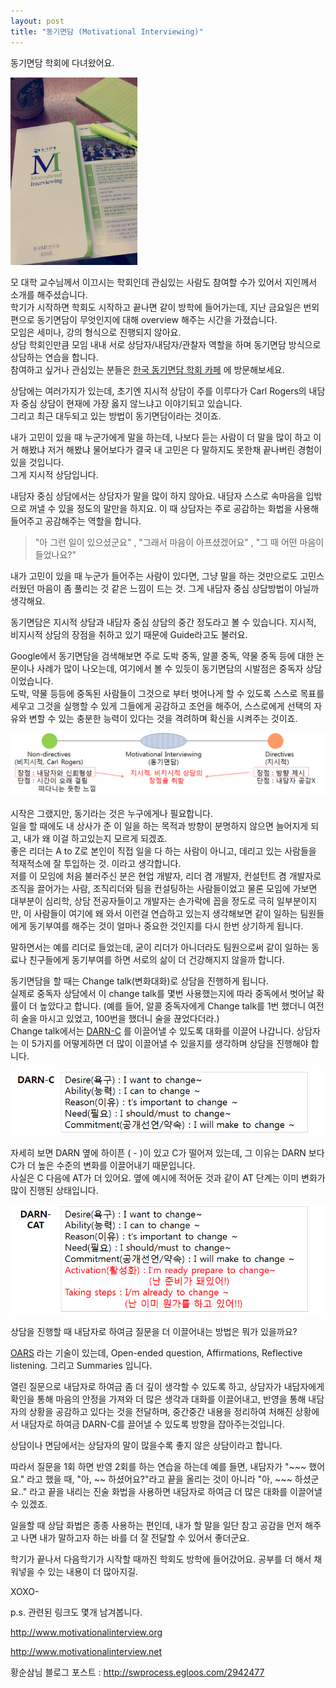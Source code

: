 ```yaml
---
layout: post
title: "동기면담 (Motivational Interviewing)" 
---
```


동기면담 학회에 다녀왔어요.  

![motivational interviewing](/images/blog/mi-1.png)   

모 대학 교수님께서 이끄시는 학회인데 관심있는 사람도 참여할 수가 있어서 지인께서 소개를 해주셨습니다.  
학기가 시작하면 학회도 시작하고 끝나면 같이 방학에 들어가는데, 지난 금요일은 번외편으로 동기면담이 무엇인지에 대해 overview 해주는 시간을 가졌습니다.  
모임은 세미나, 강의 형식으로 진행되지 않아요.  
상담 학회인만큼 모임 내내 서로 상담자/내담자/관찰자 역할을 하며 동기면담 방식으로 상담하는 연습을 합니다.  
참여하고 싶거나 관심있는 분들은 [한국 동기면담 학회 카페](http://cafe.daum.net/miorg) 에 방문해보세요.   

상담에는 여러가지가 있는데, 초기엔 지시적 상담이 주를 이루다가 Carl Rogers의 내담자 중심 상담이 현재에 가장 옳지 않느냐고 이야기되고 있습니다.  
그리고 최근 대두되고 있는 방법이 동기면담이라는 것이죠.  

내가 고민이 있을 때 누군가에게 말을 하는데, 나보다 듣는 사람이 더 말을 많이 하고 이거 해봤냐 저거 해봤냐 물어보다가 결국 내 고민은 다 말하지도 못한채 끝나버린 경험이 있을 것입니다.  
그게 지시적 상담입니다.  

내담자 중심 상담에서는 상담자가 말을 많이 하지 않아요. 내담자 스스로 속마음을 입밖으로 꺼낼 수 있을 정도의 말만을 하지요. 이 때 상담자는 주로 공감하는 화법을 사용해 들어주고 공감해주는 역할을 합니다.

> "아 그런 일이 있으셨군요" , "그래서 마음이 아프셨겠어요" , "그 때 어떤 마음이 들었나요?"   

내가 고민이 있을 때 누군가 들어주는 사람이 있다면, 그냥 말을 하는 것만으로도 고민스러웠던 마음이 좀 풀리는 것 같은 느낌이 드는 것. 그게 내담자 중심 상담방법이 아닐까 생각해요.  

동기면담은 지시적 상담과 내담자 중심 상담의 중간 정도라고 볼 수 있습니다. 지시적, 비지시적 상담의 장점을 취하고 있기 때문에 Guide라고도 불러요.  

Google에서 동기면담을 검색해보면 주로 도박 중독, 알콜 중독, 약물 중독 등에 대한 논문이나 사례가 많이 나오는데, 여기에서 볼 수 있듯이 동기면담의 시발점은 중독자 상담이었습니다.  
도박, 약물 등등에 중독된 사람들이 그것으로 부터 벗어나게 할 수 있도록 스스로 목표를 세우고 그것을 실행할 수 있게 그들에게 공감하고 조언을 해주어, 스스로에게 선택의 자유와 변할 수 있는 충분한 능력이 있다는 것을 격려하며 확신을 시켜주는 것이죠.  

![motivational interviewing](/images/blog/mi-2.png)   


시작은 그랬지만, 동기라는 것은 누구에게나 필요합니다.  
일을 할 때에도 내 상사가 준 이 일을 하는 목적과 방향이 분명하지 않으면 늘어지게 되고, 내가 왜 이걸 하고있는지 모르게 되겠죠.  
좋은 리더는 A to Z로 본인이 직접 일을 다 하는 사람이 아니고, 데리고 있는 사람들을 적재적소에 잘 투입하는 것. 이라고 생각합니다.  
저를 이 모임에 처음 불러주신 분은 현업 개발자, 리더 겸 개발자, 컨설턴트 겸 개발자로 조직을 끌어가는 사람, 조직리더와 팀을 컨설팅하는 사람들이었고 물론 모임에 가보면 대부분이 심리학, 상담 전공자들이고 개발자는 손가락에 꼽을 정도로 극히 일부분이지만, 이 사람들이 여기에 왜 와서 이런걸 연습하고 있는지 생각해보면 같이 일하는 팀원들에게 동기부여를 해주는 것이 얼마나 중요한 것인지를 다시 한번 상기하게 됩니다.    

말하면서는 예를 리더로 들었는데, 굳이 리더가 아니더라도 팀원으로써 같이 일하는 동료나 친구들에게 동기부여를 하면 서로의 삶이 더 건강해지지 않을까 합니다.  



동기면담을 할 때는 Change talk(변화대화)로 상담을 진행하게 됩니다.  
실제로 중독자 상담에서 이 change talk를 몇번 사용했는지에 따라 중독에서 벗어날 확률이 더 높았다고 합니다. (예를 들어, 알콜 중독자에게 Change talk를 1번 했더니 여전히 술을 마시고 있었고, 100번을 했더니 술을 끊었다더라.)   
Change talk에서는 [DARN-C](http://motivationalinterview.org/?reqp=1&reqr=pTW5rJ5iYay0pv5jLab=) 를 이끌어낼 수 있도록 대화를 이끌어 나갑니다.   상담자는 이 5가지를 어떻게하면 더 많이 이끌어낼 수 있을지를 생각하며 상담을 진행해야 합니다.  

![DARN-C](/images/blog/mi-3.png)   

자세히 보면 DARN 옆에 하이픈 ( - )이 있고 C가 떨어져 있는데, 그 이유는 DARN 보다 C가 더 높은 수준의 변화를 이끌어내기 때문입니다.  
사실은 C 다음에 AT가 더 있어요. 옆에 예시에 적어둔 것과 같이 AT 단계는 이미 변화가 많이 진행된 상태입니다.  

![DARN-CAT](/images/blog/mi-4.png) 

상담을 진행할 때 내담자로 하여금 질문을 더 이끌어내는 방법은 뭐가 있을까요?   

[OARS](http://www.motivationalinterview.net/clinical/interaction.html) 
라는 기술이 있는데, Open-ended question, Affirmations, Reflective listening. 그리고 Summaries 입니다.   

열린 질문으로 내담자로 하여금 좀 더 깊이 생각할 수 있도록 하고, 상담자가 내담자에게 확인을 통해 마음의 안정을 가져와 더 많은 생각과 대화를 이끌어내고, 반영을 통해 내담자의 상황을 공감하고 있다는 것을 전달하며, 중간중간 내용을 정리하여 처해진 상황에서 내담자로 하여금 DARN-C를 끌어낼 수 있도록 방향을 잡아주는것입니다.   

상담이나 면담에서는 상담자의 말이 많을수록 좋지 않은 상담이라고 합니다.  

따라서 질문을 1회 하면 반영 2회를 하는 연습을 하는데 예를 들면, 내담자가 "~~~ 했어요." 라고 했을 때, "아, ~~ 하셨어요?"라고 끝을 올리는 것이 아니라 "아, ~~~ 하셨군요.." 라고 끝을 내리는 진술 화법을 사용하면 내담자로 하여금 더 많은 대화를 이끌어낼 수 있겠죠.  

일을할 때 상담 화법은 종종 사용하는 편인데, 내가 할 말을 일단 참고 공감을 먼저 해주고 나면 내가 말하고자 하는 바를 더 잘 전달할 수 있어서 좋더군요.  

학기가 끝나서 다음학기가 시작할 때까진 학회도 방학에 들어갔어요. 
공부를 더 해서 채워넣을 수 있는 내용이 더 많아지길.  

XOXO- 

 

p.s. 관련된 링크도 몇개 남겨봅니다.  

http://www.motivationalinterview.org  

http://www.motivationalinterview.net  

황순삼님 블로그 포스트 : http://swprocess.egloos.com/2942477  



